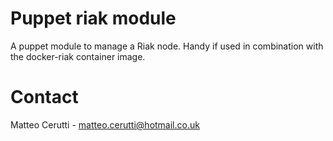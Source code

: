 # Puppet riak module

A puppet module to manage a Riak node. Handy if used in combination with the docker-riak container image.

# Contact
Matteo Cerutti - matteo.cerutti@hotmail.co.uk
